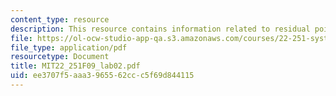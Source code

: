 ```yaml
---
content_type: resource
description: This resource contains information related to residual poison.
file: https://ol-ocw-studio-app-qa.s3.amazonaws.com/courses/22-251-systems-analysis-of-the-nuclear-fuel-cycle-fall-2009/ee3707f5aaa3965562ccc5f69d844115_MIT22_251F09_lab02.pdf
file_type: application/pdf
resourcetype: Document
title: MIT22_251F09_lab02.pdf
uid: ee3707f5-aaa3-9655-62cc-c5f69d844115
---
```

